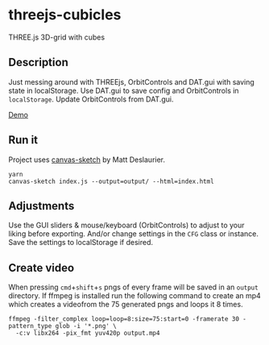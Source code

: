 # threejs-cubicles
THREE.js 3D-grid with cubes

## Description
Just messing around with THREEjs, OrbitControls and DAT.gui with saving state in localStorage.
Use DAT.gui to save config and OrbitControls in `localStorage`. Update OrbitControls from DAT.gui.

[Demo](https://threejs-cubicles.joostkiens.com)


## Run it
Project uses [canvas-sketch](https://github.com/mattdesl/canvas-sketch) by Matt Deslaurier.

```
yarn
canvas-sketch index.js --output=output/ --html=index.html
```


## Adjustments
Use the GUI sliders & mouse/keyboard (OrbitControls) to adjust to your liking before exporting. And/or change settings in the `CFG` class or instance. Save the settings to localStorage if desired.

## Create video
When pressing `cmd`+`shift`+`s` pngs of every frame will be saved in an `output` directory. If ffmpeg is installed run the following command to create an mp4 which creates a videofrom the 75 generated pngs and loops it 8 times.

```
ffmpeg -filter_complex loop=loop=8:size=75:start=0 -framerate 30 -pattern_type glob -i '*.png' \
  -c:v libx264 -pix_fmt yuv420p output.mp4
```